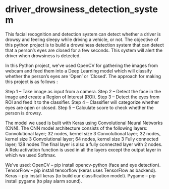 # driver_drowsiness_detection_system

This facial recognition and detection system can detect whether a driver is drowsy and feeling sleepy while driving a vehicle, or not. The objective of this python project is to build a drowsiness detection system that can detect that a person’s eyes are closed for a few seconds. This system will alert the driver when drowsiness is detected.

In this Python project, we've used OpenCV for gathering the images from webcam and feed them into a Deep Learning model which will classify whether the person’s eyes are ‘Open’ or ‘Closed’. The approach for making this project is as follows :

Step 1 – Take image as input from a camera.
Step 2 – Detect the face in the image and create a Region of Interest (ROI).
Step 3 – Detect the eyes from ROI and feed it to the classifier.
Step 4 – Classifier will categorize whether eyes are open or closed.
Step 5 – Calculate score to check whether the person is drowsy.

The model we used is built with Keras using Convolutional Neural Networks (CNN).
The CNN model architecture consists of the following layers:
Convolutional layer; 32 nodes, kernel size 3
Convolutional layer; 32 nodes, kernel size 3
Convolutional layer; 64 nodes, kernel size 3
Fully connected layer; 128 nodes
The final layer is also a fully connected layer with 2 nodes. A Relu activation function is used in all the layers except the output layer in which we used Softmax.

We've used:
OpenCV – pip install opencv-python (face and eye detection).
TensorFlow – pip install tensorflow (keras uses TensorFlow as backend).
Keras – pip install keras (to build our classification model).
Pygame – pip install pygame (to play alarm sound).
